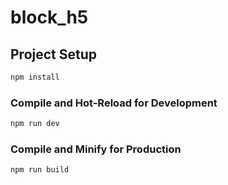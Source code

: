 <!--
 * @Author: duanxin
 * @Date: 2024-10-28 15:24:27
 * @LastEditTime: 2024-10-28 17:50:53
 * @Description: 
 * @FilePath: \block_h5\README.md
-->
# block_h5

## Project Setup

```sh
npm install
```

### Compile and Hot-Reload for Development

```sh
npm run dev
```

### Compile and Minify for Production

```sh
npm run build
```


